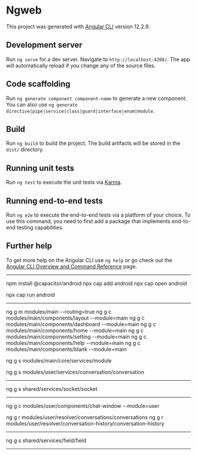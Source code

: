 # Ngweb

This project was generated with [Angular CLI](https://github.com/angular/angular-cli) version 12.2.9.

## Development server

Run `ng serve` for a dev server. Navigate to `http://localhost:4200/`. The app will automatically reload if you change any of the source files.

## Code scaffolding

Run `ng generate component component-name` to generate a new component. You can also use `ng generate directive|pipe|service|class|guard|interface|enum|module`.

## Build

Run `ng build` to build the project. The build artifacts will be stored in the `dist/` directory.

## Running unit tests

Run `ng test` to execute the unit tests via [Karma](https://karma-runner.github.io).

## Running end-to-end tests

Run `ng e2e` to execute the end-to-end tests via a platform of your choice. To use this command, you need to first add a package that implements end-to-end testing capabilities.

## Further help

To get more help on the Angular CLI use `ng help` or go check out the [Angular CLI Overview and Command Reference](https://angular.io/cli) page.


--------------------------------------------------------------------------------------------------

npm install @capacitor/android
npx cap add android
npx cap open android

npx cap run android

--------------------------------------------------------------------------------------------------

ng g m modules/main --routing=true
ng g c modules/main/components/layout --module=main
ng g c modules/main/components/dashboard --module=main
ng g c modules/main/components/home --module=main
ng g c modules/main/components/setting --module=main
ng g c modules/main/components/help --module=main
ng g c modules/main/components/blank --module=main

ng g s modules/main/core/services/module

ng g s modules/user/services/conversation/conversation

--------------------------------------------------------------------------------------------------

ng g s shared/services/socket/socket

--------------------------------------------------------------------------------------------------


ng g c modules/user/components/chat-window --module=user

ng g r modules/user/resolver/conversations/conversations
ng g r modules/user/resolver/conversation-history/conversation-history

--------------------------------------------------------------------------------------------------

ng g s shared/services/field/field

--------------------------------------------------------------------------------------------------